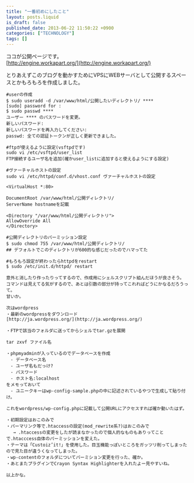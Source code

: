 ```yaml
---
title: "一番初めにしたこと"
layout: posts.liquid
is_draft: false
published_date: 2013-06-22 11:50:22 +0900
categories: ["TECHNOLOGY"]
tags: []
---
```


ココが公開ページです。  
[http://engine.workapart.org/](http://engine.workapart.org/)

とりあえずこのブログを動かすためにVPSにWEBサーバとして公開するスペースとかもろもろを作成しました。

    #userの作成
    $ sudo useradd -d /var/www/html/公開したいディレクトリ/ ****
    [sudo] password for :
    $ sudo passwd ****
    ユーザー **** のパスワードを変更。
    新しいパスワード:
    新しいパスワードを再入力してください:
    passwd: 全ての認証トークンが正しく更新できました。

    #ftpが使えるように設定(vsftpdです)
    sudo vi /etc/vsftpd/user_list
    FTP接続するユーザ名を追加(確かuser_listに追加すると使えるようにする設定)

    #ヴァーチャルホストの設定
    sudo vi /etc/httpd/conf.d/vhost.conf ヴァーチャルホストの設定

    <VirtualHost *:80>

    DocumentRoot /var/www/html/公開ディレクトリ/
    ServerName hostnameを記載

    <Directory "/var/www/html/公開ディレクトリ">
    AllowOverride All
    </Directory>

    #公開ディレクトリのパーミッション設定
    $ sudo chmod 755 /var/www/html/公開ディレクトリ/
    ## デフォルトでこのディレクトリが600的な感じだったのでハマってた

    #もろもろ設定が終わったらhttpdをrestart
    $ sudo /etc/init.d/httpd/ restart

    意外と消したり作ったりってするので、作成用にシェルスクリプト組んだほうが良さそう。
    コマンドは見えてる気がするので、あとは引数の部分が持ってこれればどうにかなるだろうって。
    甘いか。

    次はwordpress
    ・最新のwordpressをダウンロード
    [http://ja.wordpress.org/](http://ja.wordpress.org/)

    ・FTPで該当のフォルダに送ってからシェルでtar.gzを展開

    tar zxvf ファイル名

    ・phpmyadminが入っているのでデータベースを作成
    　- データベース名
    　- ユーザ名もだっけ?
    　- パスワード
    　- ホスト名:localhost
    をメモっておいて
    　- ユニークキーはwp-config-sample.phpの中に記述されているやつで生成して貼り付け。

    これをwordpress/wp-config.phpに記載して公開URLにアクセスすれば確か動いたはず。

    ・初期設定はおこのみで
    ・パーマリンク等で.htaccessの設定(mod_rewrite系?)はおこのみで
    　 → .htaccessの変更をしたが読まなかったので個人的なものもありってことで.htacccess自体のパーミッションを変えた。
    ・テーマは「Custoiz’it!」を使用した。目玉機能っぽいところをガッツリ削ってしまったので見た目が違うくなってしまった。
    ・wp-contentのフォルダについてパーミション変更を行った、確か。
    ・あとまたプラグインでCrayon Syntax Highlighterを入れたよー見やすいね。

    以上かな。


